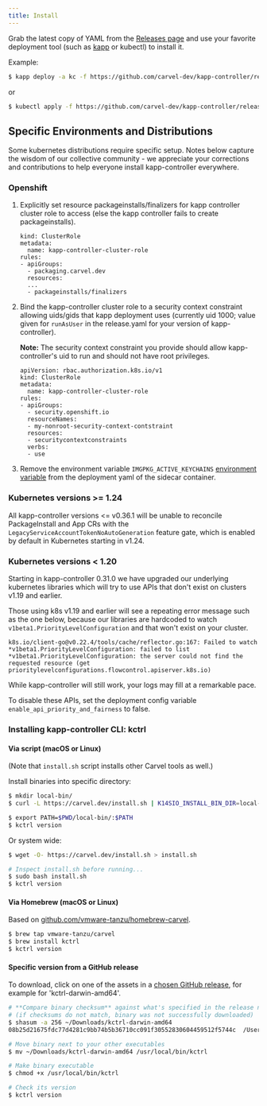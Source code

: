 ```yaml
---
title: Install
---
```


Grab the latest copy of YAML from the [Releases page](https://github.com/carvel-dev/kapp-controller/releases) and use your favorite deployment tool (such as [kapp](/kapp) or kubectl) to install it.

Example:

```bash
$ kapp deploy -a kc -f https://github.com/carvel-dev/kapp-controller/releases/latest/download/release.yml
```

or

```bash
$ kubectl apply -f https://github.com/carvel-dev/kapp-controller/releases/latest/download/release.yml
```

## Specific Environments and Distributions
Some kubernetes distributions require specific setup.
Notes below capture the wisdom of our collective community - we
appreciate your corrections and contributions to help everyone install
kapp-controller everywhere.

### Openshift

1. Explicitly set resource packageinstalls/finalizers for kapp controller cluster role to access (else the kapp controller fails to create packageinstalls).

    ```
    kind: ClusterRole
    metadata:
      name: kapp-controller-cluster-role
    rules:
    - apiGroups:
      - packaging.carvel.dev
      resources:
      ...
      - packageinstalls/finalizers
    ```

2. Bind the kapp-controller cluster role to a security context constraint allowing uids/gids that kapp deployment uses
(currently uid 1000; value given for `runAsUser` in the release.yaml for your
version of kapp-controller).

    **Note:** The security context constraint you provide should allow kapp-controller's uid
    to run and should not have root privileges.

    ```
    apiVersion: rbac.authorization.k8s.io/v1
    kind: ClusterRole
    metadata:
      name: kapp-controller-cluster-role
    rules:
    - apiGroups:
      - security.openshift.io
      resourceNames:
      - my-nonroot-security-context-contstraint
      resources:
      - securitycontextconstraints
      verbs:
      - use
    ```

3. Remove the environment variable `IMGPKG_ACTIVE_KEYCHAINS` [environment
   variable](/imgpkg/docs/latest/auth/#via-iaas) from the deployment yaml of the sidecar container.


### Kubernetes versions >= 1.24
All kapp-controller versions <= v0.36.1 will be unable to reconcile
PackageInstall and App CRs with the `LegacyServiceAccountTokenNoAutoGeneration`
feature gate, which is enabled by default in Kubernetes starting in v1.24.

### Kubernetes versions < 1.20
Starting in kapp-controller 0.31.0 we have upgraded our underlying kubernetes
libraries which will try to use APIs that don't exist on clusters v1.19 and
earlier.

Those using k8s v1.19 and earlier will see a repeating error message such as the one below, because
our libraries are hardcoded to watch `v1beta1.PriorityLevelConfiguration` and that won't exist on your cluster.
```
k8s.io/client-go@v0.22.4/tools/cache/reflector.go:167: Failed to watch *v1beta1.PriorityLevelConfiguration: failed to list *v1beta1.PriorityLevelConfiguration: the server could not find the requested resource (get prioritylevelconfigurations.flowcontrol.apiserver.k8s.io)
```
While kapp-controller will still work, your logs may fill at a remarkable pace.

To disable these APIs, set the deployment config variable
`enable_api_priority_and_fairness` to false.

### Installing kapp-controller CLI: kctrl

#### Via script (macOS or Linux)

(Note that `install.sh` script installs other Carvel tools as well.)

Install binaries into specific directory:

```bash
$ mkdir local-bin/
$ curl -L https://carvel.dev/install.sh | K14SIO_INSTALL_BIN_DIR=local-bin bash

$ export PATH=$PWD/local-bin/:$PATH
$ kctrl version
```

Or system wide:

```bash
$ wget -O- https://carvel.dev/install.sh > install.sh

# Inspect install.sh before running...
$ sudo bash install.sh
$ kctrl version
```

#### Via Homebrew (macOS or Linux)

Based on [github.com/vmware-tanzu/homebrew-carvel](https://github.com/vmware-tanzu/homebrew-carvel).

```bash
$ brew tap vmware-tanzu/carvel
$ brew install kctrl
$ kctrl version
```

#### Specific version from a GitHub release

To download, click on one of the assets in a [chosen GitHub release](https://github.com/carvel-dev/kapp-controller/releases), for example for 'kctrl-darwin-amd64'.

```bash
# **Compare binary checksum** against what's specified in the release notes
# (if checksums do not match, binary was not successfully downloaded)
$ shasum -a 256 ~/Downloads/kctrl-darwin-amd64
08b25d21675fdc77d4281c9bb74b5b36710cc091f30552830604459512f5744c  /Users/pivotal/Downloads/kctrl-darwin-amd64

# Move binary next to your other executables
$ mv ~/Downloads/kctrl-darwin-amd64 /usr/local/bin/kctrl

# Make binary executable
$ chmod +x /usr/local/bin/kctrl

# Check its version
$ kctrl version
```
